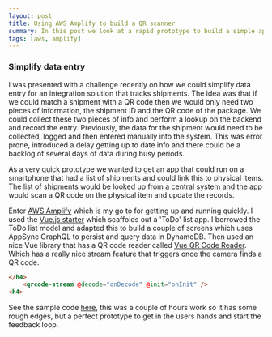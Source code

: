 ```yaml
---
layout: post
title: Using AWS Amplify to build a QR scanner
summary: In this post we look at a rapid prototype to build a simple app that can run on a smart phone and scan QR codes to improve data entry
tags: [aws, amplify]
---
```


### Simplify data entry

I was presented with a challenge recently on how we could simplify data entry for an integration solution that tracks shipments. The idea was that if we could match a shipment with a QR code then we would only need two pieces of information, the shipment ID and the QR code of the package. We could collect these two pieces of info and perform a lookup on the backend and record the entry. Previously, the data for the shipment would need to be collected, logged and then entered manually into the system. This was error prone, introduced a delay getting up to date info and there could be a backlog of several days of data during busy periods.

As a very quick prototype we wanted to get an app that could run on a smartphone that had a list of shipments and could link this to physical items. The list of shipments would be looked up from a central system and the app would scan a QR code on the physical item and update the records.

Enter [AWS Amplify](https://aws-amplify.github.io/) which is my go to for getting up and running quickly. I used the [Vue.js starter](https://github.com/aws-samples/aws-amplify-vue) which scaffolds out a 'ToDo' list app.
I borrowed the ToDo list model and adapted this to build a couple of screens which uses AppSync GraphQL to persist and query data in DynamoDB. Then used an nice Vue library that has a QR code reader called [Vue QR Code Reader](https://github.com/gruhn/vue-qrcode-reader). Which has a really nice stream feature that triggers once the camera finds a QR code.

```html
</h4>
    <qrcode-stream @decode="onDecode" @init="onInit" />
<h4>
```

See the sample code [here](https://github.com/msimpsonnz/aws-misc/tree/master/amp-mob-vue), this was a couple of hours work so it has some rough edges, but a perfect prototype to get in the users hands and start the feedback loop.

